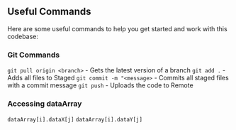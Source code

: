 ## Useful Commands

Here are some useful commands to help you get started and work with this codebase:

### Git Commands

`git pull origin <branch>` - Gets the latest version of a branch
`git add .` - Adds all files to Staged
`git commit -m "<message>` - Commits all staged files with a commit message
`git push` - Uploads the code to Remote

### Accessing dataArray

`dataArray[i].dataX[j]`
`dataArray[i].dataY[j]`
